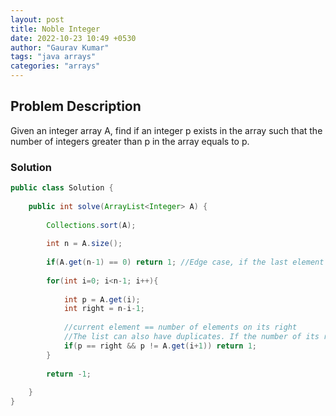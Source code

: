 ```yaml
---
layout: post
title: Noble Integer
date: 2022-10-23 10:49 +0530
author: "Gaurav Kumar"
tags: "java arrays"
categories: "arrays"
---
```


## Problem Description

Given an integer array A, find if an integer p exists in the array such that the number of integers greater than p in the array equals to p.

### Solution

```java
public class Solution {
    
    public int solve(ArrayList<Integer> A) {
        
        Collections.sort(A);
        
        int n = A.size();
        
        if(A.get(n-1) == 0) return 1; //Edge case, if the last element is 0
        
        for(int i=0; i<n-1; i++){
            
            int p = A.get(i);
            int right = n-i-1;
            
            //current element == number of elements on its right
            //The list can also have duplicates. If the number of its right is a duplicate, we cannot include that since we are looking for stricly greater
            if(p == right && p != A.get(i+1)) return 1; 
        } 
        
        return -1;
        
    }
}
```
